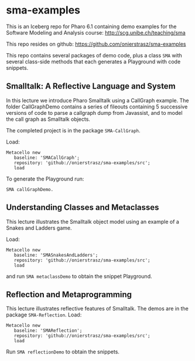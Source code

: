 # sma-examples

This is an Iceberg repo for Pharo 6.1 containing demo examples for the Software Modeling and Analysis course: <http://scg.unibe.ch/teaching/sma>

This repo resides on github: <https://github.com/onierstrasz/sma-examples>

This repo contains several packages of demo code, plus a class `SMA` with several class-side methods that each generates a Playground with code snippets.

## Smalltalk: A Reflective Language and System

In this lecture we introduce Pharo Smalltalk using a CallGraph example.
The folder CallGraphDemo contains a series of fileouts containing 5 successive versions of code to parse a callgraph dump from Javassist, and to model the call graph as Smalltalk objects.

The completed project is in the package `SMA-CallGraph`.

Load:

```
Metacello new
   baseline: 'SMACallGraph';
   repository: 'github://onierstrasz/sma-examples/src';
   load
```

To generate the Playground run:

`SMA callGraphDemo.`

## Understanding Classes and Metaclasses

This lecture illustrates the Smalltalk object model using an example of a Snakes and Ladders game.

Load:

```
Metacello new
   baseline: 'SMASnakesAndLadders';
   repository: 'github://onierstrasz/sma-examples/src';
   load
```

and run `SMA metaclassDemo` to obtain the snippet Playground.

## Reflection and Metaprogramming

This lecture illustrates reflective features of Smalltalk.
The demos are in the package `SMA-Reflection`.
Load:

```
Metacello new
   baseline: 'SMAReflection';
   repository: 'github://onierstrasz/sma-examples/src';
   load
```

Run `SMA reflectionDemo` to obtain the snippets.

